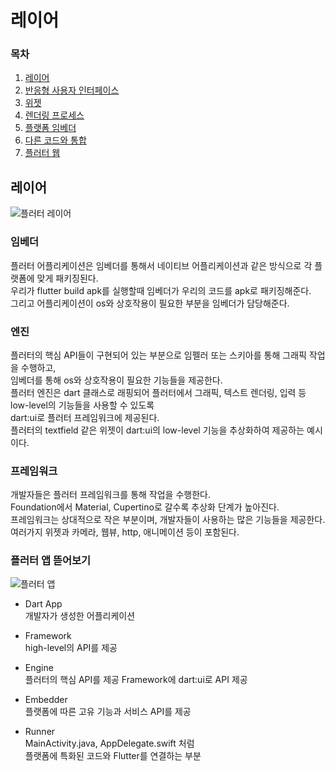 # 레이어

### 목차

1. [레이어](https://github.com/leegh519/TIL/blob/main/Flutter/Architecture/%EB%A0%88%EC%9D%B4%EC%96%B4.md#%EB%A0%88%EC%9D%B4%EC%96%B4)
2. [반응형 사용자 인터페이스](https://github.com/leegh519/TIL/blob/main/Flutter/Architecture/%EB%B0%98%EC%9D%91%ED%98%95%20%EC%82%AC%EC%9A%A9%EC%9E%90%20%EC%9D%B8%ED%84%B0%ED%8E%98%EC%9D%B4%EC%8A%A4.md#반응형-사용자-인터페이스)
3. [위젯](https://github.com/leegh519/TIL/blob/main/Flutter/Architecture/%EC%9C%84%EC%A0%AF.md#위젯)
4. [렌더링 프로세스](https://github.com/leegh519/TIL/blob/main/Flutter/Architecture/%EB%A0%8C%EB%8D%94%EB%A7%81%20%ED%94%84%EB%A1%9C%EC%84%B8%EC%8A%A4.md#렌더링-프로세스)
5. [플랫폼 임베더](https://github.com/leegh519/TIL/blob/main/Flutter/Architecture/%ED%94%8C%EB%9E%AB%ED%8F%BC%20%EC%9E%84%EB%B2%A0%EB%8D%94.md#플랫폼-임베더)
6. [다른 코드와 통합](https://github.com/leegh519/TIL/blob/main/Flutter/Architecture/%EB%8B%A4%EB%A5%B8%20%EC%BD%94%EB%93%9C%EC%99%80%20%ED%86%B5%ED%95%A9.md#다른-코드와-통합)
7. [플러터 웹](https://github.com/leegh519/TIL/blob/main/Flutter/Architecture/%ED%94%8C%EB%9F%AC%ED%84%B0%20%EC%9B%B9.md#플러터-웹)


## 레이어
![플러터 레이어](https://docs.flutter.dev/assets/images/docs/arch-overview/archdiagram.png)

### 임베더
플러터 어플리케이션은 임베더를 통해서 네이티브 어플리케이션과 같은 방식으로 각 플랫폼에 맞게 패키징된다.   
우리가 flutter build apk를 실행할때 임베더가 우리의 코드를 apk로 패키징해준다.   
그리고 어플리케이션이 os와 상호작용이 필요한 부분을 임베더가 담당해준다.

### 엔진
플러터의 핵심 API들이 구현되어 있는 부분으로 임펠러 또는 스키아를 통해 그래픽 작업을 수행하고,   
임베더를 통해 os와 상호작용이 필요한 기능들을 제공한다.   
플러터 엔진은 dart 클래스로 래핑되어 플러터에서 그래픽, 텍스트 렌더링, 입력 등 low-level의 기능들을 사용할 수 있도록      
dart:ui로 플러터 프레임워크에 제공된다.   
플러터의 textfield 같은 위젯이 dart:ui의 low-level 기능을 추상화하여 제공하는 예시이다.   

### 프레임워크
개발자들은 플러터 프레임워크를 통해 작업을 수행한다.   
Foundation에서 Material, Cupertino로 갈수록 추상화 단계가 높아진다.   
프레임워크는 상대적으로 작은 부분이며, 개발자들이 사용하는 많은 기능들을 제공한다.   
여러가지 위젯과 카메라, 웹뷰, http, 애니메이션 등이 포함된다.

### 플러터 앱 뜯어보기
   

![플러터 앱](https://docs.flutter.dev/assets/images/docs/app-anatomy.svg)

- Dart App   
개발자가 생성한 어플리케이션

- Framework   
high-level의 API를 제공

- Engine   
플러터의 핵심 API를 제공
Framework에 dart:ui로 API 제공

- Embedder   
플랫폼에 따른 고유 기능과 서비스 API를 제공

- Runner   
MainActivity.java, AppDelegate.swift 처럼   
플랫폼에 특화된 코드와 Flutter를 연결하는 부분

